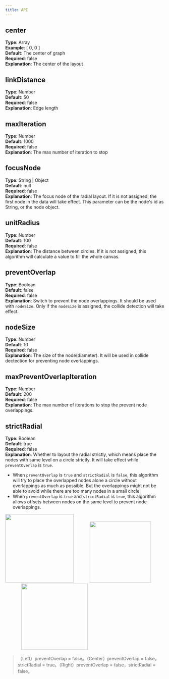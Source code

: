 ```yaml
---
title: API
---
```


## center
**Type**: Array<br />**Example**: [ 0, 0 ]<br />**Default**: The center of graph<br />**Required**: false<br />**Explanation**: The center of the layout

## linkDistance
**Type**: Number<br />**Default**: 50<br />**Required**: false<br />**Explanation**: Edge length

## maxIteration
**Type**: Number<br />**Default**: 1000<br />**Required**: false<br />**Explanation**: The max number of iteration to stop

## focusNode
**Type**: String | Object<br />**Default**: null<br />**Required**: false<br />**Explanation**: The focus node of the radial layout. If it is not assigned, the first node in the data will take effect. This parameter can be the node's id as String, or the node object.

## unitRadius
**Type**: Number<br />**Default**: 100<br />**Required**: false<br />**Explanation**: The distance between circles. If it is not assigned, this algorithm will calculate a value to fill the whole canvas.

## preventOverlap
**Type**: Boolean<br />**Default**: false<br />**Required**: false<br />**Explanation**: Switch to prevent the node overlappings. It should be used with `nodeSize`. Only if the `nodeSize` is assigned, the collide detection will take effect.

## nodeSize
**Type**: Number<br />**Default**: 10<br />**Required**: false<br />**Explanation**: The size of the node(diameter). It will be used in collide dectection for preventing node overlappings.

## maxPreventOverlapIteration
**Type**: Number<br />**Default**: 200<br />**Required**: false<br />**Explanation**: The max number of iterations to stop the prevent node overlappings.

## strictRadial
**Type**: Boolean<br />**Default**: true<br />**Required**: false<br />**Explanation**: Whether to layout the radial strictly, which means place the nodes with same level on a circle strictly. It will take effect while `preventOverlap` is `true`.

- When `preventOverlap` is `true` and `strictRadial` is `false`, this algorithm will try to place the overlapped nodes alone a circle without overlappings as much as possible. But the overlappings might not be able to avoid while there are too many nodes in a small circle.
- When `preventOverlap` is `true` and `strictRadial` is `true`, this algorithm allows offsets between nodes on the same level to prevent node overlappings.

<img src='https://gw.alipayobjects.com/mdn/rms_f8c6a0/afts/img/A*j-7IRp5qhxcAAAAAAAAAAABkARQnAQ' width=217/>&nbsp;&nbsp;&nbsp;&nbsp;&nbsp;&nbsp;&nbsp;&nbsp;&nbsp;&nbsp;&nbsp;&nbsp;&nbsp;<img src='https://gw.alipayobjects.com/mdn/rms_f8c6a0/afts/img/A*5pVjQ6uRSyEAAAAAAAAAAABkARQnAQ' width=194/>&nbsp;&nbsp;&nbsp;&nbsp;&nbsp;&nbsp;&nbsp;&nbsp;&nbsp;&nbsp;&nbsp;&nbsp;&nbsp;<img src='https://gw.alipayobjects.com/mdn/rms_f8c6a0/afts/img/A*IpMeTr6Lqv0AAAAAAAAAAABkARQnAQ' width=210/>
> （Left）preventOverlap = false。（Center）preventOverlap = false，strictRadial = true。（Right）preventOverlap = false，strictRadial = false。

